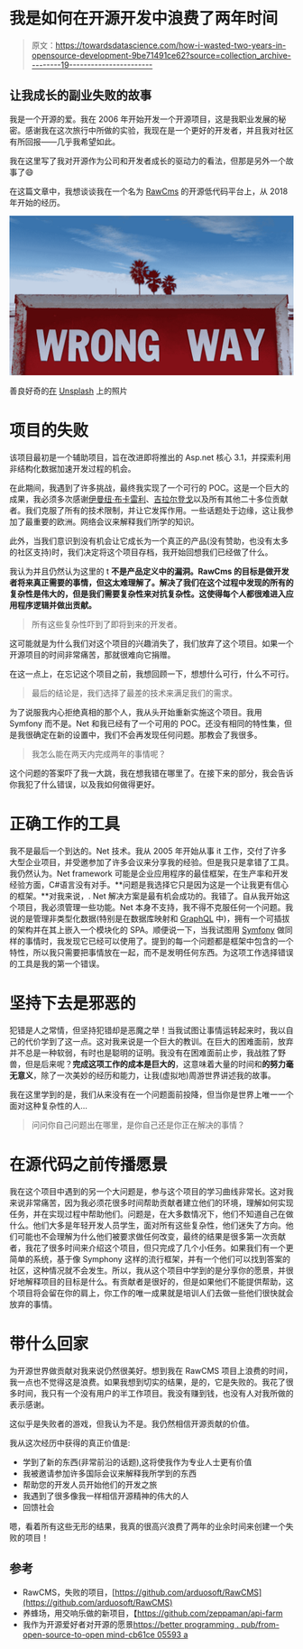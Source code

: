 # 我是如何在开源开发中浪费了两年时间

> 原文：<https://towardsdatascience.com/how-i-wasted-two-years-in-opensource-development-9be71491ce62?source=collection_archive---------19----------------------->

## 让我成长的副业失败的故事

我是一个开源的爱。我在 2006 年开始开发一个开源项目，这是我职业发展的秘密。感谢我在这次旅行中所做的实验，我现在是一个更好的开发者，并且我对社区有所回报——几乎我希望如此。

我在这里写了我对开源作为公司和开发者成长的驱动力的看法，但那是另外一个故事了😄

在这篇文章中，我想谈谈我在一个名为 [RawCms](https://github.com/arduosoft/RawCMS) 的开源低代码平台上，从 2018 年开始的经历。

![](img/d22f2cfe895ff78ce05fc67442bd5298.png)

善良好奇的[在](https://unsplash.com/@kindandcurious?utm_source=medium&utm_medium=referral) [Unsplash](https://unsplash.com?utm_source=medium&utm_medium=referral) 上的照片

# 项目的失败

该项目最初是一个辅助项目，旨在改进即将推出的 Asp.net 核心 3.1，并探索利用非结构化数据加速开发过程的机会。

在此期间，我遇到了许多挑战，最终我实现了一个可行的 POC。这是一个巨大的成果，我必须多次感谢[伊曼纽·布卡雷利](https://medium.com/u/b3be7b2b6855?source=post_page-----9be71491ce62--------------------------------)、[吉拉尔登戈](https://medium.com/u/42e0e8299424?source=post_page-----9be71491ce62--------------------------------)以及所有其他二十多位贡献者。我们克服了所有的技术限制，并让它发挥作用。一些话题处于边缘，这让我参加了最重要的欧洲。网络会议来解释我们所学的知识。

此外，当我们意识到没有机会让它成长为一个真正的产品(没有赞助，也没有太多的社区支持)时，我们决定将这个项目存档，我开始回想我们已经做了什么。

我认为并且仍然认为这里的 t **不是产品定义中的漏洞。RawCms 的目标是做开发者将来真正需要的事情，但这太难理解了。解决了我们在这个过程中发现的所有的复杂性是伟大的，但是我们需要复杂性来对抗复杂性。这使得每个人都很难进入应用程序逻辑并做出贡献。**

> 所有这些复杂性吓到了即将到来的开发者。

这可能就是为什么我们对这个项目的兴趣消失了，我们放弃了这个项目。如果一个开源项目的时间非常痛苦，那就很难向它捐赠。

在这一点上，在忘记这个项目之前，我想回顾一下，想想什么可行，什么不可行。

> 最后的结论是，我们选择了最差的技术来满足我们的需求。

为了说服我内心拒绝真相的那个人，我从头开始重新实施这个项目。我用 Symfony 而不是。Net 和我已经有了一个可用的 POC。还没有相同的特性集，但是我很确定在新的设置中，我们不会再发现任何问题。那教会了我很多。

> 我怎么能在两天内完成两年的事情呢？

这个问题的答案吓了我一大跳，我在想我错在哪里了。在接下来的部分，我会告诉你我犯了什么错误，以及我如何做得更好。

# 正确工作的工具

我不是最后一个到达的。Net 技术。我从 2005 年开始从事 it 工作，交付了许多大型企业项目，并受邀参加了许多会议来分享我的经验。但是我只是拿错了工具。我仍然认为。Net framework 可能是企业应用程序的最佳框架，在生产率和开发经验方面，C#语言没有对手。**问题是我选择它只是因为这是一个让我更有信心的框架。**对我来说，. Net 解决方案是最有机会成功的。我错了。自从我开始这个项目，我必须管理一些功能。Net 本身不支持，我不得不克服任何一个问题。我说的是管理非类型化数据(特别是在数据库映射和 [GraphQL](https://graphql.org/) 中)，拥有一个可插拔的架构并在其上嵌入一个模块化的 SPA。顺便说一下，当我试图用 [Symfony](https://symfony.com/) 做同样的事情时，我发现它已经可以使用了。提到的每一个问题都是框架中包含的一个特性，所以我只需要把事情放在一起，而不是发明任何东西。为这项工作选择错误的工具是我的第一个错误。

# 坚持下去是邪恶的

犯错是人之常情，但坚持犯错却是恶魔之举！当我试图让事情运转起来时，我以自己的代价学到了这一点。这对我来说是一个巨大的教训。在巨大的困难面前，放弃并不总是一种软弱，有时也是聪明的证明。我没有在困难面前止步，我战胜了野兽，但是后来呢？**完成这项工作的成本是巨大的**，这意味着大量的时间和**的努力毫无意义**，除了一次美妙的经历和能力，让我(虚拟地)周游世界讲述我的故事。

我在这里学到的是，我们从来没有在一个问题面前投降，但当你是世界上唯一一个面对这种复杂性的人…

> 问问你自己问题出在哪里，是你自己还是你正在解决的事情？

# 在源代码之前传播愿景

我在这个项目中遇到的另一个大问题是，参与这个项目的学习曲线非常长。这对我来说非常痛苦，因为我必须花很多时间帮助贡献者建立他们的环境，理解如何实现任务，并在实现过程中帮助他们。问题是，在大多数情况下，他们不知道自己在做什么。他们大多是年轻开发人员学生，面对所有这些复杂性，他们迷失了方向。他们可能也不会理解为什么他们被要求做任何改变，最终的结果是很多第一次贡献者，我花了很多时间来介绍这个项目，但只完成了几个小任务。如果我们有一个更简单的系统，基于像 Symphony 这样的流行框架，并有一个他们可以找到答案的社区，这种情况就不会发生。所以，我从这个项目中学到的是分享你的愿景，并很好地解释项目的目标是什么。有贡献者是很好的，但是如果他们不能提供帮助，这个项目将会留在你的肩上，你工作的唯一成果就是培训人们去做一些他们很快就会放弃的事情。

# 带什么回家

为开源世界做贡献对我来说仍然很美好。想到我在 RawCMS 项目上浪费的时间，我一点也不觉得这是浪费。如果我想到切实的结果，是的，它是失败的。我花了很多时间，我只有一个没有用户的半工作项目。我没有赚到钱，也没有人对我所做的表示感谢。

这似乎是失败者的游戏，但我认为不是。我仍然相信开源贡献的价值。

我从这次经历中获得的真正价值是:

*   学到了新的东西(非常前沿的话题),这将使我作为专业人士更有价值
*   我被邀请参加许多国际会议来解释我所学到的东西
*   帮助您的开发人员开始他们的开发之旅
*   我遇到了很多像我一样相信开源精神的伟大的人
*   回馈社会

嗯，看着所有这些无形的结果，我真的很高兴浪费了两年的业余时间来创建一个失败的项目！

## 参考

*   RawCMS，失败的项目，[https://github.com/arduosoft/RawCMS](https://github.com/arduosoft/RawCMS)
*   养蜂场，用交响乐做的新项目，【https://github.com/zeppaman/api-farm 
*   我作为开源爱好者对开源的愿景[https://better programming . pub/from-open-source-to-open mind-cb61ce 05593 a](https://betterprogramming.pub/from-open-source-to-openmind-cb61ce05593a)